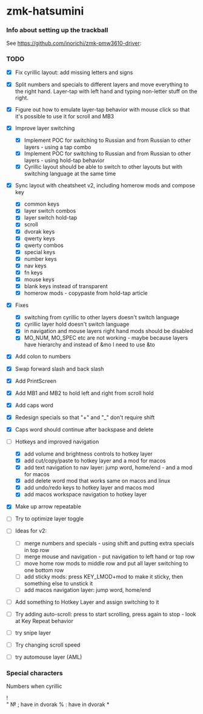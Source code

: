 # zmk-hatsumini

### Info about setting up the trackball

See https://github.com/inorichi/zmk-pmw3610-driver:


### TODO
- [x] Fix cyrillic layout: add missing letters and signs
- [x] Split numbers and specials to different layers and move everything to the right hand. Layer-tap with left hand and typing non-letter stuff on the right.
- [x] Figure out how to emulate layer-tap behavior with mouse click so that it's possible to use it for scroll and MB3
- [x] Improve layer switching
    - [x] Implement POC for switching to Russian and from Russian to other layers - using a tap combo
    - [x] Implement POC for switching to Russian and from Russian to other layers - using hold-tap behavior
    - [x] Cyrillic layout should be able to switch to other layouts but with switching language at the same time
- [x] Sync layout with cheatsheet v2, including homerow mods and compose key
    - [x] common keys
    - [x] layer switch combos
    - [x] layer switch hold-tap
    - [x] scroll
    - [x] dvorak keys
    - [x] qwerty keys
    - [x] qwerty combos
    - [x] special keys
    - [x] number keys
    - [x] nav keys
    - [x] fn keys
    - [x] mouse keys
    - [x] blank keys instead of transparent
    - [x] homerow mods - copypaste from hold-tap article
- [x] Fixes
    - [x] switching from cyrillic to other layers doesn't switch language
    - [x] cyrillic layer hold doesn't switch language
    - [x] in navigation and mouse layers right hand mods should be disabled
    - [x] MO_NUM, MO_SPEC etc are not working - maybe because layers have hierarchy and instead of &mo I need to use &to
- [x] Add colon to numbers
- [x] Swap forward slash and back slash
- [x] Add PrintScreen
- [x] Add MB1 and MB2 to hold left and right from scroll hold
- [x] Add caps word
- [x] Redesign specials so that "+" and "_" don't require shift
- [x] Caps word should continue after backspase and delete
- [ ] Hotkeys and improved navigation
    - [x] add volume and brightness controls to hotkey layer
    - [x] add cut/copy/paste to hotkey layer and a mod for macos
    - [x] add text navigation to nav layer: jump word, home/end - and a mod for macos
    - [x] add delete word mod that works same on macos and linux
    - [x] add undo/redo keys to hotkey layer and macos mod
    - [x] add macos workspace navigation to hotkey layer
- [x] Make up arrow repeatable
- [ ] Try to optimize layer toggle
- [ ] Ideas for v2:
    - [ ] merge numbers and specials - using shift and putting extra specials in top row
    - [ ] merge mouse and navigation - put navigation to left hand or top row
    - [ ] move home row mods to middle row and put all layer switching to one bottom row
    - [ ] add sticky mods: press KEY_LMOD+mod to make it sticky, then something else to unstick it
    - [ ] add macos navigation layer: jump word, home/end
- [ ] Add something to Hotkey Layer and assign switching to it
- [ ] Try adding auto-scroll: press to start scrolling, press again to stop - look at Key Repeat behavior
- [ ] try snipe layer
- [ ] Try changing scroll speed
- [ ] try automouse layer (AML)


### Special characters
Numbers when cyrillic

!   
"
№
;   have in dvorak
%
:   have in dvorak
*
